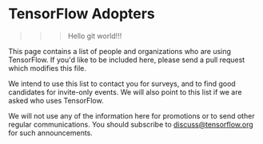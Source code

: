 # TensorFlow Adopters
>>> Hello git world!!!

This page contains a list of people and organizations who are using TensorFlow. If you'd like to be included
here, please send a pull request which modifies this file.

We intend to use this list to contact you for surveys, and to find good candidates for invite-only events. 
We will also point to this list if we are asked who uses TensorFlow.

We will not use any of the information here for promotions or to send other regular communications. You 
should subscribe to discuss@tensorflow.org for such announcements.
